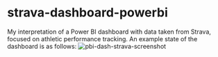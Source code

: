 # strava-dashboard-powerbi
My interpretation of a Power BI dashboard with data taken from Strava, focused on athletic performance tracking.
An example state of the dashboard is as follows:
![pbi-dash-strava-screenshot](https://github.com/user-attachments/assets/e32e20d6-8367-4bd5-a3ef-c92e7f389d70)
